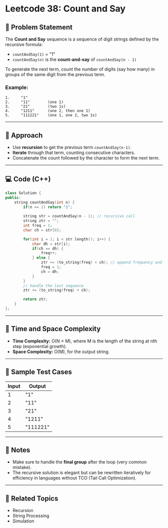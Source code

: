 
# Leetcode 38: Count and Say

## 🧩 Problem Statement

The **Count and Say** sequence is a sequence of digit strings defined by the recursive formula:

- `countAndSay(1)` = "1"
- `countAndSay(n)` is the **count-and-say** of `countAndSay(n - 1)`

To generate the next term, count the number of digits (say how many) in groups of the same digit from the previous term.

### Example:
```
1.     "1"
2.     "11"        (one 1)
3.     "21"        (two 1s)
4.     "1211"      (one 2, then one 1)
5.     "111221"    (one 1, one 2, two 1s)
```

---

## 📘 Approach

- Use **recursion** to get the previous term `countAndSay(n-1)`.
- **Iterate** through that term, counting consecutive characters.
- Concatenate the count followed by the character to form the next term.

---

## 💻 Code (C++)

```cpp
class Solution {
public:
    string countAndSay(int n) {
        if(n == 1) return "1";
        
        string str = countAndSay(n - 1); // recursive call
        string ztr = "";
        int freq = 1;
        char ch = str[0];

        for(int i = 1; i < str.length(); i++) {
            char dh = str[i];
            if(ch == dh) {
                freq++;
            } else {
                ztr += (to_string(freq) + ch); // append frequency and digit
                freq = 1;
                ch = dh;
            }
        }
        // handle the last sequence
        ztr += (to_string(freq) + ch);

        return ztr;
    }
};
```

---

## 🧠 Time and Space Complexity

- **Time Complexity:** O(N × M), where M is the length of the string at nth step (exponential growth).
- **Space Complexity:** O(M), for the output string.

---

## 🧪 Sample Test Cases

| Input | Output    |
|-------|-----------|
| 1     | "1"       |
| 2     | "11"      |
| 3     | "21"      |
| 4     | "1211"    |
| 5     | "111221"  |

---

## 📌 Notes

- Make sure to handle the **final group** after the loop (very common mistake).
- The recursive solution is elegant but can be rewritten iteratively for efficiency in languages without TCO (Tail Call Optimization).

---

## 🔗 Related Topics

- Recursion
- String Processing
- Simulation
